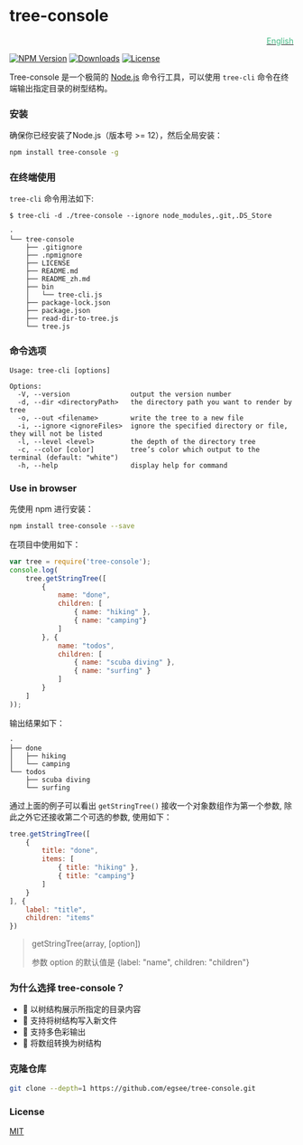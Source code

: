 # tree-console 

<div align=right><a href="https://github.com/egsee/tree-console"><font color=#42b983>English</font></a></div>
<p>
    <a href="https://www.npmjs.com/package/tree-console">
        <img src="https://img.shields.io/npm/v/tree-console" alt="NPM Version"></a>
    <a href="https://www.npmjs.org/package/tree-console">
        <img src="http://img.shields.io/npm/dm/tree-console.svg" alt="Downloads"></a>
    <a href="https://www.npmjs.com/package/tree-console">
        <img src="https://img.shields.io/npm/l/tree-console.svg?sanitize=true" alt="License"></a>
</p>
    
Tree-console 是一个极简的 [Node.js](https://nodejs.org) 命令行工具，可以使用 `tree-cli` 命令在终端输出指定目录的树型结构。

### 安装

确保你已经安装了Node.js（版本号 >= 12），然后全局安装：

```sh
npm install tree-console -g
```

### 在终端使用

 `tree-cli` 命令用法如下:

```
$ tree-cli -d ./tree-console --ignore node_modules,.git,.DS_Store

·
└── tree-console
    ├── .gitignore
    ├── .npmignore
    ├── LICENSE
    ├── README.md
    ├── README_zh.md
    ├── bin
    │   └── tree-cli.js
    ├── package-lock.json
    ├── package.json
    ├── read-dir-to-tree.js
    └── tree.js
```

### 命令选项

```
Usage: tree-cli [options]

Options:
  -V, --version               output the version number
  -d, --dir <directoryPath>   the directory path you want to render by tree
  -o, --out <filename>        write the tree to a new file
  -i, --ignore <ignoreFiles>  ignore the specified directory or file, they will not be listed
  -l, --level <level>         the depth of the directory tree
  -c, --color [color]         tree’s color which output to the terminal (default: "white")
  -h, --help                  display help for command
```
### Use in browser

先使用 npm 进行安装：

```sh
npm install tree-console --save
```

在项目中使用如下：

```js
var tree = require('tree-console');
console.log(
    tree.getStringTree([
        {
            name: "done",
            children: [
                { name: "hiking" }, 
                { name: "camping"}
            ]
        }, {
            name: "todos",
            children: [
                { name: "scuba diving" },
                { name: "surfing" }
            ]
        }
    ]
));

```
输出结果如下：
```
·
├── done
│   ├── hiking
│   └── camping
└── todos
    ├── scuba diving
    └── surfing
```
通过上面的例子可以看出 `getStringTree()` 接收一个对象数组作为第一个参数, 除此之外它还接收第二个可选的参数, 使用如下：

```js
tree.getStringTree([
    {
        title: "done",
        items: [
            { title: "hiking" }, 
            { title: "camping"}
        ]
    }
], {
    label: "title",
    children: "items"
})
```
> getStringTree(array, [option])
>
> 参数 option 的默认值是 {label: "name", children: "children"}

### 为什么选择 tree-console？

 * 🌲 以树结构展示所指定的目录内容
 * 📝 支持将树结构写入新文件
 * 🌈 支持多色彩输出
 * 🐬 将数组转换为树结构

### 克隆仓库 ###

```sh
git clone --depth=1 https://github.com/egsee/tree-console.git
```
### License

[MIT](./LICENSE)
